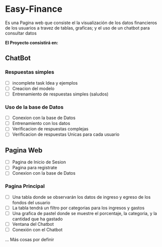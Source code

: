 # Easy-Finance
Es una Pagina web que consiste el la visualización de los datos financieros de los usuarios a travez de tablas, graficas; y el uso de un chatbot para consultar datos

**El Proyecto consistirá en:**

## ChatBot 
### Respuestas simples
- [ ] incomplete task Idea y ejemplos
- [ ] Creacion del modelo
- [ ] Entrenamiento de respuestas simples (saludos)
### Uso de la base de Datos
- [ ] Conexion con la base de Datos
- [ ] Entrenamiento con los datos
- [ ] Verificacion de respuestas complejas
- [ ] Verificacion de respuestas Unicas para cada usuario

## Pagina Web
- [ ] Pagina de Inicio de Sesion
- [ ] Pagina para registrate
- [ ] Conexion con la base de Datos
### Pagina Principal
- [ ] Una tabla donde se observarán los datos de ingreso y egreso de los fondos del usuario
- [ ] La tabla tendrá un filtro por categorias para los ingresos y gastos
- [ ] Una grafica de pastel donde se muestre el porcentaje, la categoria, y la cantidad que ha gastado
- [ ] Ventana del Chatbot
- [ ] Conexión con el Chatbot

... Más cosas por definir
